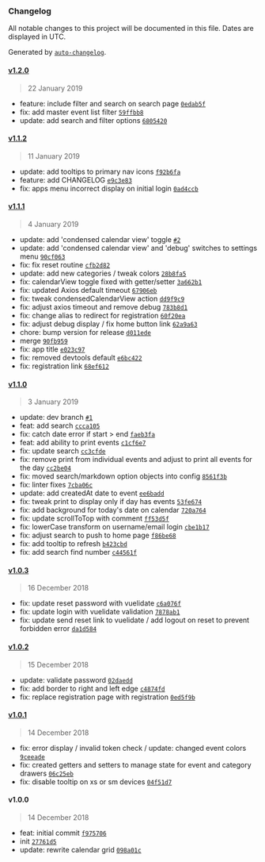 ### Changelog

All notable changes to this project will be documented in this file. Dates are displayed in UTC.

Generated by [`auto-changelog`](https://github.com/CookPete/auto-changelog).

#### [v1.2.0](https://github.com/ICJIA/icjia-calendar/compare/v1.1.2...v1.2.0)

> 22 January 2019

- feature: include filter and search on search page [`0edab5f`](https://github.com/ICJIA/icjia-calendar/commit/0edab5f29de847a30a7a622707dc5d2ebfb8f2b2)
- fix: add master event list filter [`59ffbb8`](https://github.com/ICJIA/icjia-calendar/commit/59ffbb8c61c2bc0775b3fd5a5a874b33a6a3e255)
- update: add search and filter options [`6805420`](https://github.com/ICJIA/icjia-calendar/commit/68054207b14cbc8d02280d95cc8c6a9a80fc3309)

#### [v1.1.2](https://github.com/ICJIA/icjia-calendar/compare/v1.1.1...v1.1.2)

> 11 January 2019

- update: add tooltips to primary nav icons [`f92b6fa`](https://github.com/ICJIA/icjia-calendar/commit/f92b6fa6f20ec01837c317cecb8dfcbb4d8b8b0b)
- feature: add CHANGELOG [`e9c3e83`](https://github.com/ICJIA/icjia-calendar/commit/e9c3e831f2ed7ccaebd546b01e6af2feb7e7eee0)
- fix: apps menu incorrect display on initial login [`0ad4ccb`](https://github.com/ICJIA/icjia-calendar/commit/0ad4ccb1ec22e20479919e0392fb95a40b1eac45)

#### [v1.1.1](https://github.com/ICJIA/icjia-calendar/compare/v1.1.0...v1.1.1)

> 4 January 2019

- update: add 'condensed calendar view' toggle [`#2`](https://github.com/ICJIA/icjia-calendar/pull/2)
- update: add 'condensed calendar view' and 'debug' switches to settings menu [`90cf063`](https://github.com/ICJIA/icjia-calendar/commit/90cf063723d4c7ac7b5c9c062a478fe60e43544b)
- fix: fix reset routine [`cfb2d82`](https://github.com/ICJIA/icjia-calendar/commit/cfb2d82587158ae7f97f31aa0fe18ffb7ca38b6a)
- update: add new categories / tweak colors [`28b8fa5`](https://github.com/ICJIA/icjia-calendar/commit/28b8fa56dd1ab00b05b77f53c542069c250c29fd)
- fix: calendarView toggle fixed with getter/setter [`3a662b1`](https://github.com/ICJIA/icjia-calendar/commit/3a662b18559fa111facc6646132c9d03b32f9e75)
- fix: updated Axios default timeout [`67906eb`](https://github.com/ICJIA/icjia-calendar/commit/67906ebbaacadc5044965e1d78f9c1f5907892f9)
- fix: tweak condensedCalendarView action [`dd9f9c9`](https://github.com/ICJIA/icjia-calendar/commit/dd9f9c96fd7329d840cf02353ceca2f4b11fcb3d)
- fix: adjust axios timeout and remove debug [`783b8d1`](https://github.com/ICJIA/icjia-calendar/commit/783b8d1a42aef34b01f7def62beca3ca3f0a3087)
- fix: change alias to redirect for registration [`60f20ea`](https://github.com/ICJIA/icjia-calendar/commit/60f20eae259a89a1e757382001b9a2285117c6ab)
- fix: adjust debug display / fix home button link [`62a9a63`](https://github.com/ICJIA/icjia-calendar/commit/62a9a6398662b38450bfc4182816e7baaf71a8a2)
- chore: bump version for release [`d011ede`](https://github.com/ICJIA/icjia-calendar/commit/d011edecdc36eca24a1406957032f0156b14137b)
- merge [`90fb959`](https://github.com/ICJIA/icjia-calendar/commit/90fb9594e701f5bbf7e52cdbbec4766f85d854de)
- fix: app title [`e023c97`](https://github.com/ICJIA/icjia-calendar/commit/e023c97f0fcc1dbc45e1b5096500bc4f710f5f03)
- fix: removed devtools default [`e6bc422`](https://github.com/ICJIA/icjia-calendar/commit/e6bc4227d5c20b26ce6a4701abcb74b217430e53)
- fix: registration link [`68ef612`](https://github.com/ICJIA/icjia-calendar/commit/68ef612bb1fc19ac3c0b3e9fbd597dca755c3a93)

#### [v1.1.0](https://github.com/ICJIA/icjia-calendar/compare/v1.0.3...v1.1.0)

> 3 January 2019

- update: dev branch [`#1`](https://github.com/ICJIA/icjia-calendar/pull/1)
- feat: add search [`ccca105`](https://github.com/ICJIA/icjia-calendar/commit/ccca10586c92d3293fdf9815d0e86d39ac09fdfc)
- fix: catch date error if start > end [`faeb3fa`](https://github.com/ICJIA/icjia-calendar/commit/faeb3fabb190364b1ce94b9c927f3bf9607d88eb)
- feat: add ability to print events [`c1cf6e7`](https://github.com/ICJIA/icjia-calendar/commit/c1cf6e7cd117222ef3e0266cc4a6d222e481457e)
- fix: update search [`cc3cfde`](https://github.com/ICJIA/icjia-calendar/commit/cc3cfde0fc3dbd74a4bf60b2fbb89f42166a69a6)
- fix: remove print from individual events and adjust to print all events for the day [`cc2be04`](https://github.com/ICJIA/icjia-calendar/commit/cc2be045f91f294d31a448f69caa77b26146b53e)
- fix: moved search/markdown option objects into config [`8561f3b`](https://github.com/ICJIA/icjia-calendar/commit/8561f3bff6fc8fe7a90341c769df18d36bb946a4)
- fix: linter fixes [`7cba06c`](https://github.com/ICJIA/icjia-calendar/commit/7cba06c16792b99162dbc9690a5d065a9689f358)
- update: add createdAt date to event [`ee6badd`](https://github.com/ICJIA/icjia-calendar/commit/ee6baddd9c5c86f3faef6e03e23f15ad78a9410b)
- fix: tweak print to display only if day has events [`53fe674`](https://github.com/ICJIA/icjia-calendar/commit/53fe674b997d27d46727baf0a8d97c99600ef1fc)
- fix: add background for today's date on calendar [`720a764`](https://github.com/ICJIA/icjia-calendar/commit/720a7642e2e62dc9e037fb4cbb9d42a7208bf5f5)
- fix: update scrollToTop with comment [`ff53d5f`](https://github.com/ICJIA/icjia-calendar/commit/ff53d5f8fbf9ca1199273cc4805b03d10468b3c3)
- fix: lowerCase transform on username/email login [`cbe1b17`](https://github.com/ICJIA/icjia-calendar/commit/cbe1b17c5524ca240a4228588fa4d2059d70b362)
- fix: adjust search to push to home page [`f86be68`](https://github.com/ICJIA/icjia-calendar/commit/f86be68ecb1a204771472e64329f2fbd6cb7d8f4)
- fix: add tooltip to refresh [`b423cbd`](https://github.com/ICJIA/icjia-calendar/commit/b423cbd3839cc9ce399fa3214fb2eee14f829a18)
- fix: add search find number [`c44561f`](https://github.com/ICJIA/icjia-calendar/commit/c44561f46c6c8feb3bd483066f8a6d0f6dd3b246)

#### [v1.0.3](https://github.com/ICJIA/icjia-calendar/compare/v1.0.2...v1.0.3)

> 16 December 2018

- fix: update reset password with vuelidate [`c6a076f`](https://github.com/ICJIA/icjia-calendar/commit/c6a076ff4eb7dbb8a58a70930c53e5ac8b024e2e)
- fix: update login with vuelidate validation [`7878ab1`](https://github.com/ICJIA/icjia-calendar/commit/7878ab1d444fb4f3664f8af027f15b2398d5f55e)
- fix: update send reset link to vuelidate / add logout on reset to prevent forbidden error [`da1d584`](https://github.com/ICJIA/icjia-calendar/commit/da1d5840438a7de0236da466e675579ea663c2bc)

#### [v1.0.2](https://github.com/ICJIA/icjia-calendar/compare/v1.0.1...v1.0.2)

> 15 December 2018

- update: validate password [`02daedd`](https://github.com/ICJIA/icjia-calendar/commit/02daedd24b085648fa81311153b6e641ef9465da)
- fix: add border to right and left edge [`c4874fd`](https://github.com/ICJIA/icjia-calendar/commit/c4874fd16f464bfeab42fd366754ac506c19d018)
- fix: replace registration page with registration [`0ed5f9b`](https://github.com/ICJIA/icjia-calendar/commit/0ed5f9bee977881a054c10c315c6b11a60648291)

#### [v1.0.1](https://github.com/ICJIA/icjia-calendar/compare/v1.0.0...v1.0.1)

> 14 December 2018

- fix: error display / invalid token check / update: changed event colors [`9ceeade`](https://github.com/ICJIA/icjia-calendar/commit/9ceeadefc77ab8b34e7714cf3bbab2e44753343c)
- fix: created getters and setters to manage state for event and category drawers [`06c25eb`](https://github.com/ICJIA/icjia-calendar/commit/06c25eb26cf3ca0b4a60852c13846946df6f54cf)
- fix: disable tooltip on xs or sm devices [`04f51d7`](https://github.com/ICJIA/icjia-calendar/commit/04f51d7418930aec7f935b4f7db31fd8605b82f3)

#### v1.0.0

> 14 December 2018

- feat: initial commit [`f975706`](https://github.com/ICJIA/icjia-calendar/commit/f975706a6fea8ce9add0ecdbb3e85775e7419bbb)
- init [`27761d5`](https://github.com/ICJIA/icjia-calendar/commit/27761d568b8c83dff1a9e0e34f7e959d20f3b6a9)
- update: rewrite calendar grid [`098a01c`](https://github.com/ICJIA/icjia-calendar/commit/098a01c06abaeef4fb4fd52ca77f8c5aef0692c9)
